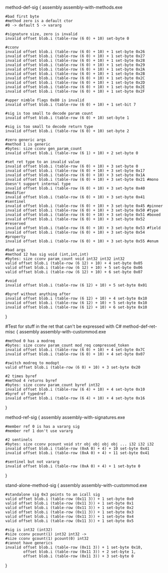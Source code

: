 method-def-sig {
	assembly assembly-with-methods.exe

	#bad first byte
	#method zero is a default ctor
	#0 -> default 5 -> vararg

	#signature size, zero is invalid
	invalid offset blob.i (table-row (6 0) + 10) set-byte 0

	#cconv
	invalid offset blob.i (table-row (6 0) + 10) + 1 set-byte 0x26
	invalid offset blob.i (table-row (6 0) + 10) + 1 set-byte 0x27
	invalid offset blob.i (table-row (6 0) + 10) + 1 set-byte 0x28
	invalid offset blob.i (table-row (6 0) + 10) + 1 set-byte 0x29
	invalid offset blob.i (table-row (6 0) + 10) + 1 set-byte 0x2A
	invalid offset blob.i (table-row (6 0) + 10) + 1 set-byte 0x2B
	invalid offset blob.i (table-row (6 0) + 10) + 1 set-byte 0x2C
	invalid offset blob.i (table-row (6 0) + 10) + 1 set-byte 0x2D
	invalid offset blob.i (table-row (6 0) + 10) + 1 set-byte 0x2E
	invalid offset blob.i (table-row (6 0) + 10) + 1 set-byte 0x2F

	#upper nimble flags 0x80 is invalid	
	invalid offset blob.i (table-row (6 0) + 10) + 1 set-bit 7

	#sig is too small to decode param count
	invalid offset blob.i (table-row (6 0) + 10) set-byte 1

	#sig is too small to decode return type
	invalid offset blob.i (table-row (6 0) + 10) set-byte 2

	#zero generic args
	#method 1 is generic
	#bytes: size cconv gen_param_count
	invalid offset blob.i (table-row (6 1) + 10) + 2 set-byte 0

	#set ret type to an invalid value
	invalid offset blob.i (table-row (6 0) + 10) + 3 set-byte 0
	invalid offset blob.i (table-row (6 0) + 10) + 3 set-byte 0x17
	invalid offset blob.i (table-row (6 0) + 10) + 3 set-byte 0x1A
	invalid offset blob.i (table-row (6 0) + 10) + 3 set-byte 0x21 #mono doesn't support internal type
	invalid offset blob.i (table-row (6 0) + 10) + 3 set-byte 0x40 #modifier
	invalid offset blob.i (table-row (6 0) + 10) + 3 set-byte 0x41 #sentinel
	invalid offset blob.i (table-row (6 0) + 10) + 3 set-byte 0x45 #pinner
	invalid offset blob.i (table-row (6 0) + 10) + 3 set-byte 0x50 #type
	invalid offset blob.i (table-row (6 0) + 10) + 3 set-byte 0x51 #boxed
	invalid offset blob.i (table-row (6 0) + 10) + 3 set-byte 0x52 #reserved
	invalid offset blob.i (table-row (6 0) + 10) + 3 set-byte 0x53 #field
	invalid offset blob.i (table-row (6 0) + 10) + 3 set-byte 0x54 #property
	invalid offset blob.i (table-row (6 0) + 10) + 3 set-byte 0x55 #enum

	#bad args
	#method 12 has sig void (int,int,int)
	#bytes: size cconv param_count void int32 int32 int32
	valid offset blob.i (table-row (6 12) + 10) + 4 set-byte 0x05
	valid offset blob.i (table-row (6 12) + 10) + 5 set-byte 0x06
	valid offset blob.i (table-row (6 12) + 10) + 6 set-byte 0x07

	#void
	invalid offset blob.i (table-row (6 12) + 10) + 5 set-byte 0x01

	#byref without anything after
	invalid offset blob.i (table-row (6 12) + 10) + 4 set-byte 0x10
	invalid offset blob.i (table-row (6 12) + 10) + 5 set-byte 0x10
	invalid offset blob.i (table-row (6 12) + 10) + 6 set-byte 0x10
}

#Test for stuff in the ret that can't be expressed with C#
method-def-ret-misc {
	assembly assembly-with-custommod.exe

	#method 0 has a modreq
	#bytes: size cconv param_count mod_req compressed_token
	invalid offset blob.i (table-row (6 0) + 10) + 4 set-byte 0x7C
	invalid offset blob.i (table-row (6 0) + 10) + 4 set-byte 0x07

	#switch modreq to modopt
	valid offset blob.i (table-row (6 0) + 10) + 3 set-byte 0x20

	#2 times byref
	#method 4 returns byref
	#bytes: size cconv param_count byref int32
	invalid offset blob.i (table-row (6 4) + 10) + 4 set-byte 0x10
	#byref of typedref
	invalid offset blob.i (table-row (6 4) + 10) + 4 set-byte 0x16

}

method-ref-sig {
	assembly assembly-with-signatures.exe

	#member ref 0 is has a vararg sig 
	#member ref 1 don't use vararg

	#2 sentinels
	#bytes: size cconv pcount void str obj obj obj obj ... i32 i32 i32
	invalid offset blob.i (table-row (0xA 0) + 4) + 10 set-byte 0x41
	invalid offset blob.i (table-row (0xA 0) + 4) + 11 set-byte 0x41

	#sentinel but not vararg
	invalid offset blob.i (table-row (0xA 0) + 4) + 1 set-byte 0
}

stand-alone-method-sig {
	assembly assembly-with-custommod.exe

	#standalone sig 0x3 points to an icall sig
	valid offset blob.i (table-row (0x11 3)) + 1 set-byte 0x0
	valid offset blob.i (table-row (0x11 3)) + 1 set-byte 0x1
	valid offset blob.i (table-row (0x11 3)) + 1 set-byte 0x2
	valid offset blob.i (table-row (0x11 3)) + 1 set-byte 0x3
	valid offset blob.i (table-row (0x11 3)) + 1 set-byte 0x4
	valid offset blob.i (table-row (0x11 3)) + 1 set-byte 0x5

	#sig is int32 (int32)
	#size cconv pcount(1) int32 int32 ->
	#size cconv gcount(1) pcount(0) int32
	#cannot have generics
	invalid offset blob.i (table-row (0x11 3)) + 1 set-byte 0x10,
			offset blob.i (table-row (0x11 3)) + 2 set-byte 1,
			offset blob.i (table-row (0x11 3)) + 3 set-byte 0



}
